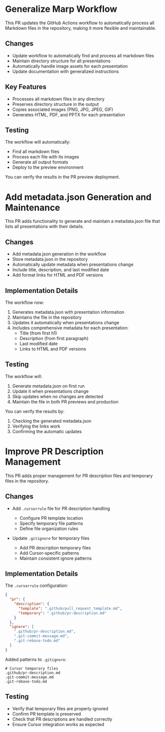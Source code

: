 # Generalize Marp Workflow

This PR updates the GitHub Actions workflow to automatically process all Markdown files in the repository, making it more flexible and maintainable.

## Changes

- Update workflow to automatically find and process all markdown files
- Maintain directory structure for all presentations
- Automatically handle image assets for each presentation
- Update documentation with generalized instructions

## Key Features

- Processes all markdown files in any directory
- Preserves directory structure in the output
- Copies associated images (PNG, JPG, JPEG, GIF)
- Generates HTML, PDF, and PPTX for each presentation

## Testing

The workflow will automatically:
- Find all markdown files
- Process each file with its images
- Generate all output formats
- Deploy to the preview environment

You can verify the results in the PR preview deployment.

# Add metadata.json Generation and Maintenance

This PR adds functionality to generate and maintain a metadata.json file that lists all presentations with their details.

## Changes

- Add metadata.json generation in the workflow
- Store metadata.json in the repository
- Automatically update metadata when presentations change
- Include title, description, and last modified date
- Add format links for HTML and PDF versions

## Implementation Details

The workflow now:
1. Generates metadata.json with presentation information
2. Maintains the file in the repository
3. Updates it automatically when presentations change
4. Includes comprehensive metadata for each presentation:
   - Title (from first h1)
   - Description (from first paragraph)
   - Last modified date
   - Links to HTML and PDF versions

## Testing

The workflow will:
1. Generate metadata.json on first run
2. Update it when presentations change
3. Skip updates when no changes are detected
4. Maintain the file in both PR previews and production

You can verify the results by:
1. Checking the generated metadata.json
2. Verifying the links work
3. Confirming the automatic updates

# Improve PR Description Management

This PR adds proper management for PR description files and temporary files in the repository.

## Changes

- Add `.cursorrule` file for PR description handling
  - Configure PR template location
  - Specify temporary file patterns
  - Define file organization rules

- Update `.gitignore` for temporary files
  - Add PR description temporary files
  - Add Cursor-specific patterns
  - Maintain consistent ignore patterns

## Implementation Details

The `.cursorrule` configuration:
```json
{
  "pr": {
    "description": {
      "template": ".github/pull_request_template.md",
      "temporary": ".github/pr-description.md"
    }
  },
  "ignore": [
    ".github/pr-description.md",
    ".git-commit-message.md",
    ".git-rebase-todo.md"
  ]
}
```

Added patterns to `.gitignore`:
```
# Cursor temporary files
.github/pr-description.md
.git-commit-message.md
.git-rebase-todo.md
```

## Testing

- Verify that temporary files are properly ignored
- Confirm PR template is preserved
- Check that PR descriptions are handled correctly
- Ensure Cursor integration works as expected 